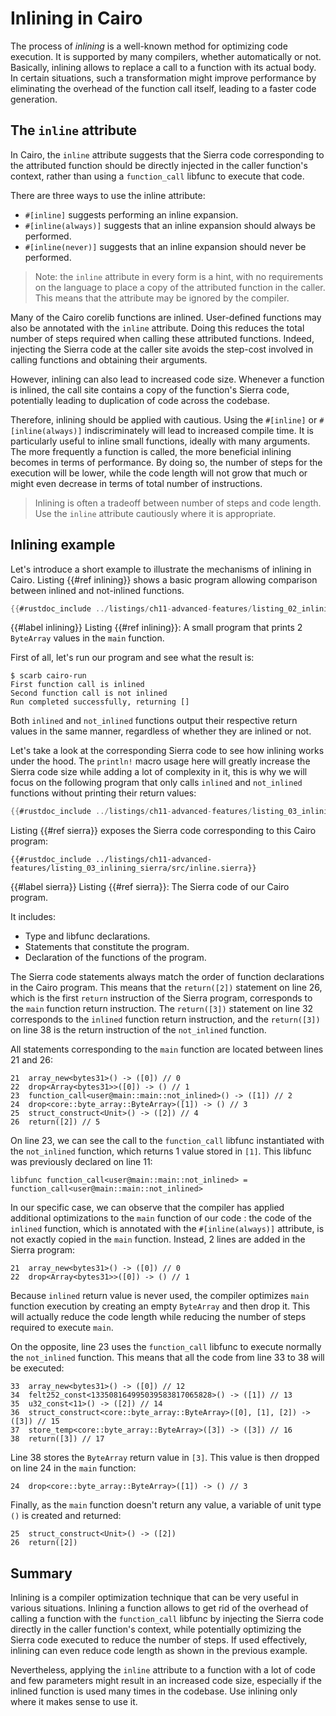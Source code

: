 # Inlining in Cairo

The process of _inlining_ is a well-known method for optimizing code execution. It is supported by many compilers, whether automatically or not. Basically, inlining allows to replace a call to a function with its actual body. In certain situations, such a transformation might improve performance by eliminating the overhead of the function call itself, leading to a faster code generation.

## The `inline` attribute

In Cairo, the `inline` attribute suggests that the Sierra code corresponding to the attributed function should be directly injected in the caller function's context, rather than using a `function_call` libfunc to execute that code.

There are three ways to use the inline attribute:
- `#[inline]` suggests performing an inline expansion.
- `#[inline(always)]` suggests that an inline expansion should always be performed.
- `#[inline(never)]` suggests that an inline expansion should never be performed.

> Note: the `inline` attribute in every form is a hint, with no requirements on the language to place a copy of the attributed function in the caller. This means that the attribute may be ignored by the compiler.

Many of the Cairo corelib functions are inlined. User-defined functions may also be annotated with the `inline` attribute. Doing this reduces the total number of steps required when calling these attributed functions. Indeed, injecting the Sierra code at the caller site avoids the step-cost involved in calling functions and obtaining their arguments.

However, inlining can also lead to increased code size. Whenever a function is inlined, the call site contains a copy of the function's Sierra code, potentially leading to duplication of code across the codebase.

Therefore, inlining should be applied with cautious. Using the `#[inline]` or `#[inline(always)]` indiscriminately will lead to increased compile time. It is particularly useful to inline small functions, ideally with many arguments. The more frequently a function is called, the more beneficial inlining becomes in terms of performance. By doing so, the number of steps for the execution will be lower, while the code length will not grow that much or might even decrease in terms of total number of instructions.

> Inlining is often a tradeoff between number of steps and code length. Use the `inline` attribute cautiously where it is appropriate.

## Inlining example

Let's introduce a short example to illustrate the mechanisms of inlining in Cairo. Listing {{#ref inlining}} shows a basic program allowing comparison between inlined and not-inlined functions.

```rust
{{#rustdoc_include ../listings/ch11-advanced-features/listing_02_inlining/src/lib.cairo}}
```

{{#label inlining}}
<span class="caption">Listing {{#ref inlining}}: A small program that prints 2 `ByteArray` values in the `main` function.</span>

First of all, let's run our program and see what the result is:

```shell
$ scarb cairo-run
First function call is inlined
Second function call is not inlined
Run completed successfully, returning []
```

Both `inlined` and `not_inlined` functions output their respective return values in the same manner, regardless of whether they are inlined or not.

Let's take a look at the corresponding Sierra code to see how inlining works under the hood. The `println!` macro usage here will greatly increase the Sierra code size while adding a lot of complexity in it, this is why we will focus on the following program that only calls  `inlined` and `not_inlined` functions without printing their return values: 

```rust
{{#rustdoc_include ../listings/ch11-advanced-features/listing_03_inlining_sierra/src/lib.cairo}}
```

Listing {{#ref sierra}} exposes the Sierra code corresponding to this Cairo program:

```rust,noplayground
{{#rustdoc_include ../listings/ch11-advanced-features/listing_03_inlining_sierra/src/inline.sierra}}
```

{{#label sierra}}
<span class="caption">Listing {{#ref sierra}}: The Sierra code of our Cairo program.</span>

It includes:
- Type and libfunc declarations.
- Statements that constitute the program.
- Declaration of the functions of the program.

The Sierra code statements always match the order of function declarations in the Cairo program. This means that the `return([2])` statement on line 26, which is the first `return` instruction of the Sierra program, corresponds to the `main` function return instruction. The `return([3])` statement on line 32 corresponds to the `inlined` function return instruction, and the `return([3])` on line 38 is the return instruction of the `not_inlined` function.

All statements corresponding to the `main` function are located between lines 21 and 26:

```rust,noplayground
21	array_new<bytes31>() -> ([0]) // 0
22	drop<Array<bytes31>>([0]) -> () // 1
23	function_call<user@main::main::not_inlined>() -> ([1]) // 2
24	drop<core::byte_array::ByteArray>([1]) -> () // 3
25	struct_construct<Unit>() -> ([2]) // 4
26	return([2]) // 5
```

On line 23, we can see the call to the `function_call` libfunc instantiated with the `not_inlined` function, which returns 1 value stored in `[1]`. This libfunc was previously declared on line 11:

```rust,noplayground
libfunc function_call<user@main::main::not_inlined> = function_call<user@main::main::not_inlined>
```

In our specific case, we can observe that the compiler has applied additional optimizations to the `main` function of our code : the code of the `inlined` function, which is annotated with the `#[inline(always)]` attribute, is not exactly copied in the `main` function. Instead, 2 lines are added in the Sierra program: 

```rust,noplayground
21	array_new<bytes31>() -> ([0]) // 0
22	drop<Array<bytes31>>([0]) -> () // 1
```

Because `inlined` return value is never used, the compiler optimizes `main` function execution by creating an empty `ByteArray` and then drop it. This will actually reduce the code length while reducing the number of steps required to execute `main`.

On the opposite, line 23 uses the `function_call` libfunc to execute normally the `not_inlined` function. This means that all the code from line 33 to 38 will be executed:

```rust,noplayground
33	array_new<bytes31>() -> ([0]) // 12
34	felt252_const<133508164995039583817065828>() -> ([1]) // 13
35	u32_const<11>() -> ([2]) // 14
36	struct_construct<core::byte_array::ByteArray>([0], [1], [2]) -> ([3]) // 15
37	store_temp<core::byte_array::ByteArray>([3]) -> ([3]) // 16
38	return([3]) // 17
```

Line 38 stores the `ByteArray` return value in `[3]`.  This value is then dropped on line 24 in the `main` function: 

```rust,noplayground
24	drop<core::byte_array::ByteArray>([1]) -> () // 3
```

Finally, as the `main` function doesn't return any value, a variable of unit type `()` is created and returned: 

```rust,noplayground
25	struct_construct<Unit>() -> ([2])
26	return([2])
```

## Summary

Inlining is a compiler optimization technique that can be very useful in various situations. Inlining a function allows to get rid of the overhead of calling a function with the `function_call` libfunc by injecting the Sierra code directly in the caller function's context, while potentially optimizing the Sierra code executed to reduce the number of steps. If used effectively, inlining can even reduce code length as shown in the previous example.

Nevertheless, applying the `inline` attribute to a function with a lot of code and few parameters might result in an increased code size, especially if the inlined function is used many times in the codebase. Use inlining only where it makes sense to use it.
